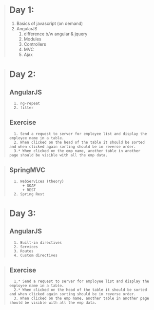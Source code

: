 
># Day 1:
>	1. Basics of javascript (on demand)
>	2. AngularJS 
>		1. difference b/w angular & jquery
>		2. Modules
>		3. Controllers
>		4. MVC
>		5. Ajax
		
># Day 2: 
>	## AngularJS 
>		1. ng-repeat
>		2. filter
>	## Exercise
>		1. Send a request to server for employee list and display the employee name in a table. 
>		2. When clicked on the head of the table it should be sorted and when clicked again sorting should be in reverse order.
>		3.* When clicked on the emp name, another table in another page should be visible with all the emp data.
		
>	## SpringMVC
>		1. WebServices (theory)
>			+ SOAP
>			+ REST
>		2. Spring Rest

># Day 3:
>	## AngularJS
>		1. Built-in directives
>		2. Services
>		3. Routes
>		4. Custom directives

>	## Exercise
>		1.* Send a request to server for employee list and display the employee name in a table. 
>		2.* When clicked on the head of the table it should be sorted and when clicked again sorting should be in reverse order.
>		3. When clicked on the emp name, another table in another page should be visible with all the emp data.
